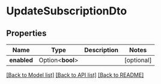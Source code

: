 # UpdateSubscriptionDto

## Properties

| Name        | Type             | Description | Notes      |
| ----------- | ---------------- | ----------- | ---------- |
| **enabled** | Option<**bool**> |             | [optional] |

[[Back to Model list]](../README.md#documentation-for-models) [[Back to API list]](../README.md#documentation-for-api-endpoints) [[Back to README]](../README.md)
